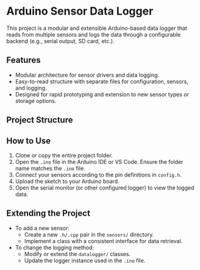 # Arduino Sensor Data Logger

This project is a modular and extensible Arduino-based data logger that reads from multiple sensors and logs the data through a configurable backend (e.g., serial output, SD card, etc.).

## Features

- Modular architecture for sensor drivers and data logging.
- Easy-to-read structure with separate files for configuration, sensors, and logging.
- Designed for rapid prototyping and extension to new sensor types or storage options.

## Project Structure


## How to Use

1. Clone or copy the entire project folder.
2. Open the `.ino` file in the Arduino IDE or VS Code. Ensure the folder name matches the `.ino` file.
3. Connect your sensors according to the pin definitions in `config.h`.
4. Upload the sketch to your Arduino board.
5. Open the serial monitor (or other configured logger) to view the logged data.

## Extending the Project

- To add a new sensor:
  - Create a new `.h/.cpp` pair in the `sensors/` directory.
  - Implement a class with a consistent interface for data retrieval.
- To change the logging method:
  - Modify or extend the `datalogger/` classes.
  - Update the logger instance used in the `.ino` file.
